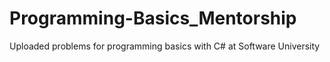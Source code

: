 # Programming-Basics_Mentorship
Uploaded problems for programming basics with C# at Software University
